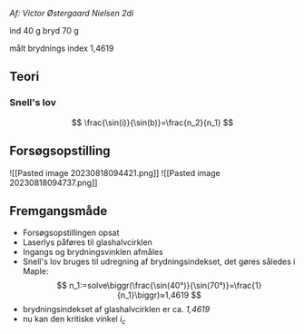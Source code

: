 *Af: Victor Østergaard Nielsen 2di*

ind 40 g
bryd 70 g

målt brydnings index 1,4619
## Teori
### Snell's lov
$$
\frac{\sin(i)}{\sin(b)}=\frac{n_2}{n_1}
$$
## Forsøgsopstilling
![[Pasted image 20230818094421.png]]
![[Pasted image 20230818094737.png]]
## Fremgangsmåde
- Forsøgsopstillingen opsat
- Laserlys påføres til glashalvcirklen
- Ingangs og brydningsvinklen afmåles
- Snell's lov bruges til udregning af brydningsindekset, det gøres således i Maple:
$$
n_1:=solve\biggr(\frac{\sin(40°)}{\sin(70°)}=\frac{1}{n_1}\biggr)≈1,4619
$$
- brydningsindekset af glashalvcirklen er ca. *1,4619*
- nu kan den kritiske vinkel $i_c$ 
